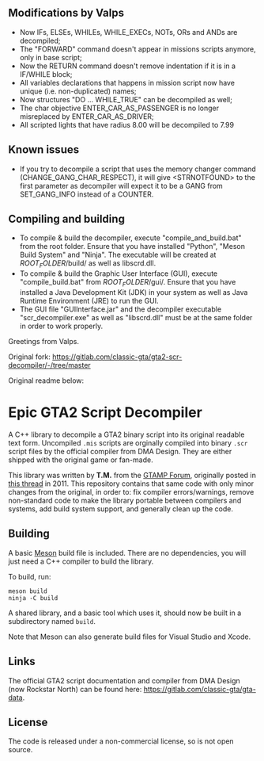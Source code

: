 ## Modifications by Valps

- Now IFs, ELSEs, WHILEs, WHILE_EXECs, NOTs, ORs and ANDs are decompiled;
- The "FORWARD" command doesn't appear in missions scripts anymore, only in base script;
- Now the RETURN command doesn't remove indentation if it is in a IF/WHILE block;
- All variables declarations that happens in mission script now have unique (i.e. non-duplicated) names;
- Now structures "DO ... WHILE_TRUE" can be decompiled as well;
- The char objective ENTER_CAR_AS_PASSENGER is no longer misreplaced by ENTER_CAR_AS_DRIVER;
- All scripted lights that have radius 8.00 will be decompiled to 7.99

## Known issues

- If you try to decompile a script that uses the memory changer command (CHANGE_GANG_CHAR_RESPECT), it will give \<STRNOTFOUND\> to the first parameter as decompiler will expect it to be a GANG from SET_GANG_INFO instead of a COUNTER.

## Compiling and building

- To compile & build the decompiler, execute "compile_and_build.bat" from the root folder. Ensure that you have installed "Python", "Meson Build System" and "Ninja". The executable will be created at $ROOT_FOLDER$/build/ as well as libscrd.dll.
- To compile & build the Graphic User Interface (GUI), execute "compile_build.bat" from $ROOT_FOLDER$/gui/. Ensure that you have installed a Java Development Kit (JDK) in your system as well as Java Runtime Environment (JRE) to run the GUI.
- The GUI file "GUIInterface.jar" and the decompiler executable "scr_decompiler.exe" as well as "libscrd.dll" must be at the same folder in order to work properly.

Greetings from Valps.

Original fork: https://gitlab.com/classic-gta/gta2-scr-decompiler/-/tree/master

Original readme below:

# Epic GTA2 Script Decompiler

A C++ library to decompile a GTA2 binary script into its original readable
text form. Uncompiled `.mis` scripts are orginally compiled into binary `.scr`
script files by the official compiler from DMA Design. They are either shipped
with the original game or fan-made.

This library was written by **T.M.** from the [GTAMP Forum](https://gtamp.com/forum),
originally posted in [this thread](https://gtamp.com/forum/viewtopic.php?t=447)
in 2011. This repository contains that same code with only minor changes from
the original, in order to: fix compiler errors/warnings, remove non-standard
code to make the library portable between compilers and systems, add build
system support, and generally clean up the code.

## Building

A basic [Meson](https://mesonbuild.com) build file is included. There are no
dependencies, you will just need a C++ compiler to build the library.

To build, run:

    meson build
    ninja -C build

A shared library, and a basic tool which uses it, should now be built in a
subdirectory named `build`.

Note that Meson can also generate build files for Visual Studio and Xcode.

## Links

The official GTA2 script documentation and compiler from DMA Design (now
Rockstar North) can be found here: <https://gitlab.com/classic-gta/gta-data>.

## License

The code is released under a non-commercial license, so is not open source.
